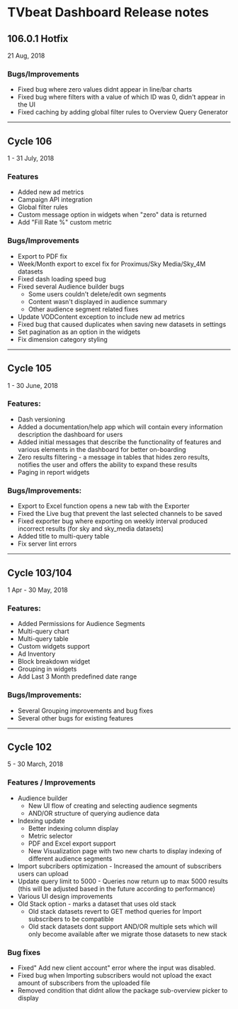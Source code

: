 # TVbeat Dashboard Release notes

## 106.0.1 Hotfix
21 Aug, 2018

### Bugs/Improvements
* Fixed bug where zero values didnt appear in line/bar charts
* Fixed bug where filters with a value of which ID was 0, didn't appear in the UI
* Fixed caching by adding global filter rules to Overview Query Generator

----

## Cycle 106
1 - 31 July, 2018

### Features
* Added new ad metrics
* Campaign API integration
* Global filter rules
* Custom message option in widgets when "zero" data is returned
* Add "Fill Rate %" custom metric

### Bugs/Improvements
* Export to PDF fix
* Week/Month export to excel fix for Proximus/Sky Media/Sky_4M datasets
* Fixed dash loading speed bug
* Fixed several Audience builder bugs
  * Some users couldn't delete/edit own segments
  * Content wasn't displayed in audience summary
  * Other audience segment related fixes
* Update VODContent exception to include new ad metrics
* Fixed bug that caused duplicates when saving new datasets in settings
* Set pagination as an option in the widgets
* Fix dimension category styling

----

## Cycle 105
1 - 30 June, 2018

### Features:
* Dash versioning
* Added a documentation/help app which will contain every information description the dashboard for users
* Added initial messages that describe the functionality of features and various elements in the dashboard for better on-boarding
* Zero results filtering - a message in tables that hides zero results, notifies the user and offers the ability to expand these results
* Paging in report widgets

### Bugs/Improvements:
* Export to Excel function opens a new tab with the Exporter
* Fixed the Live bug that prevent the last selected channels to be saved
* Fixed exporter bug where exporting on weekly interval produced incorrect results (for sky and sky_media datasets)
* Added title to multi-query table
* Fix server lint errors

----

## Cycle 103/104
1 Apr - 30 May, 2018

### Features: 
* Added Permissions for Audience Segments
* Multi-query chart
* Multi-query table
* Custom widgets support
* Ad Inventory
* Block breakdown widget
* Grouping in widgets
* Add Last 3 Month predefined date range

### Bugs/Improvements:
* Several Grouping improvements and bug fixes
* Several other bugs for existing features

----

## Cycle 102
5 - 30 March, 2018

### Features / Improvements
* Audience builder
  * New UI flow of creating and selecting audience segments
  * AND/OR structure of querying audience data
* Indexing update
  * Better indexing column display
  * Metric selector
  * PDF and Excel export support
  * New Visualization page with two new charts to display indexing of different audience segments
* Import subcribers optimization - Increased the amount of subscribers users can upload
* Update query limit to 5000 - Queries now return up to max 5000 results (this will be adjusted based in the future according to performance)
* Various UI design improvements
* Old Stack option - marks a dataset that uses old stack
  * Old stack datasets revert to GET method queries for Import subscribers to be compatible
  * Old stack datasets dont support AND/OR multiple sets which will only become available after we migrate those datasets to new stack

### Bug fixes
* Fixed" Add new client account" error where the input was disabled.
* Fixed bug when Importing subscribers would not upload the exact amount of subscribers from the uploaded file
* Removed condition that didnt allow the package sub-overview picker to display
